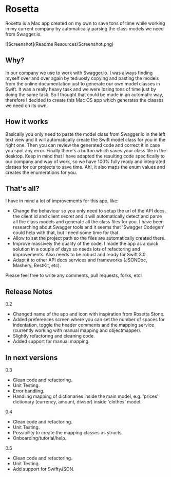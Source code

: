 # Rosetta
Rosetta is a Mac app created on my own to save tons of time while working in my current company by automatically parsing the class models we need from Swagger.io.

![Screenshot](Readme Resources/Screenshot.png)

## Why?
In our company we use to work with Swagger.io. I was always finding myself over and over again by tediuosly copying and pasting the models from the online documentation just to generate our own model classes in Swift. It was a really heavy task and we were losing tons of time just by doing the same task. So I thought that could be made in an automatic way, therefore I decided to create this Mac OS app which generates the classes we need on its own.

## How it works
Basically you only need to paste the model class from Swagger.io in the left text view and it will automatically create the Swift model class for you in the right one. Then you can review the generated code and correct it in case you spot any error. Finally there's a button which saves your class file in the desktop.
Keep in mind that I have adapted the resulting code specifically to our company and way of work, so we have 100% fully ready and integrated classes for our projects to save time. Ah!, it also maps the enum values and creates the enumerations for you.

## That's all?
I have in mind a lot of improvements for this app, like:
- Change the behaviour so you only need to setup the url of the API docs, the client id and client secret and it will automatically detect and parse all the class models and generate all the class files for you. I have been researching about Swagger tools and it seems  that 'Swagger Codegen' could help with that, but I need some time for that.
- Allow to set the project path so the files are automatically created there.
- Improve massively the quality of the code. I made the app as a quick solution in a couple of days so needs lots of refactoring and improvements. Also needs to be robust and ready for Swift 3.0.
- Adapt it to other API docs services and frameworks (JSONDoc, Mashery, RestKit, etc).

Please feel free to write any comments, pull requests, forks, etc!

## Release Notes

0.2
- Changed name of the app and icon with inspiration from Rosetta Stone.
- Added preferences screen where you can set the number of spaces for indentation, toggle the header comments and the mapping service (currently working with manual mapping and objectmapper).
- Slightly refactoring and cleaning code.
- Added support for manual mapping.

## In next versions

0.3
- Clean code and refactoring.
- Unit Testing.
- Error handling.
- Handling mapping of dictionaries inside the main model, e.g. 'prices' dictionary (currency, amount, divisor) inside 'clothes' model.

0.4
- Clean code and refactoring.
- Unit Testing.
- Possibility to create the mapping classes as structs.
- Onboarding/tutorial/help.

0.5
- Clean code and refactoring.
- Unit Testing.
- Add support for SwiftyJSON.
